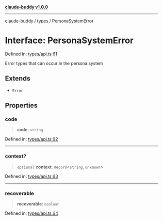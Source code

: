 [**claude-buddy v1.0.0**](../../README.md)

***

[claude-buddy](../../modules.md) / [types](../README.md) / PersonaSystemError

# Interface: PersonaSystemError

Defined in: [types/api.ts:61](https://github.com/gsetsero/assistant-integration/blob/911ddf7680199ad668404c191ed66335473fdc65/claude-buddy/src/types/api.ts#L61)

Error types that can occur in the persona system

## Extends

- `Error`

## Properties

### code

> **code**: `string`

Defined in: [types/api.ts:62](https://github.com/gsetsero/assistant-integration/blob/911ddf7680199ad668404c191ed66335473fdc65/claude-buddy/src/types/api.ts#L62)

***

### context?

> `optional` **context**: `Record`\<`string`, `unknown`\>

Defined in: [types/api.ts:63](https://github.com/gsetsero/assistant-integration/blob/911ddf7680199ad668404c191ed66335473fdc65/claude-buddy/src/types/api.ts#L63)

***

### recoverable

> **recoverable**: `boolean`

Defined in: [types/api.ts:64](https://github.com/gsetsero/assistant-integration/blob/911ddf7680199ad668404c191ed66335473fdc65/claude-buddy/src/types/api.ts#L64)
